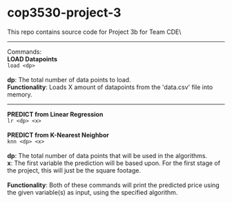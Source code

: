 # cop3530-project-3
This repo contains source code for Project 3b for Team CDE\

---
Commands:\
**LOAD Datapoints**\
```load <dp>```\
\
**dp**: The total number of data points to load.\
**Functionality**: Loads X amount of datapoints from the 'data.csv' file into memory.

---

**PREDICT from Linear Regression**\
```lr <dp> <x>```\
\
**PREDICT from K-Nearest Neighbor**\
```knn <dp> <x>```\
\
**dp**: The total number of data points that will be used in the algorithms.\
**x**: The first variable the prediction will be based upon. For the first stage of the project, this will just be the square footage.\
\
**Functionality**: Both of these commands will print the predicted price using the given variable(s) as input, using the specified algorithm.
